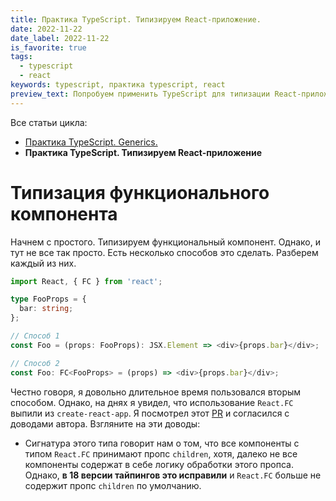 ```yaml
---
title: Практика TypeScript. Типизируем React-приложение.
date: 2022-11-22
date_label: 2022-11-22
is_favorite: true
tags:
  - typescript
  - react
keywords: typescript, практика typescript, react
preview_text: Попробуем применить TypeScript для типизации React-приложения. Попробуем реализовать чуть более сложные вещи, чем типизация стейта и пропсов.
---
```


Все статьи цикла:

- [Практика TypeScript. Generics.](/posts/ts-practice-generics/)
- **Практика TypeScript. Типизируем React-приложение**

# Типизация функционального компонента

Начнем с простого. Типизируем функциональный компонент. Однако, и тут не все так просто. Есть несколько способов это сделать. Разберем каждый из них.

```typescript
import React, { FC } from 'react';

type FooProps = {
  bar: string;
};

// Способ 1
const Foo = (props: FooProps): JSX.Element => <div>{props.bar}</div>;

// Способ 2
const Foo: FC<FooProps> = (props) => <div>{props.bar}</div>;
```

Честно говоря, я довольно длительное время пользовался вторым способом. Однако, на днях я увидел, что использование `React.FC` выпили из `create-react-app`. Я посмотрел этот [PR](https://github.com/facebook/create-react-app/pull/8177) и согласился с доводами автора. Взгляните на эти доводы:

- Сигнатура этого типа говорит нам о том, что все компоненты с типом `React.FC` принимают пропс `children`, хотя, далеко не все компоненты содержат в себе логику обработки этого пропса. Однако, **в 18 версии тайпингов это исправили** и `React.FC` больше не содержит пропс `children` по умолчанию.

